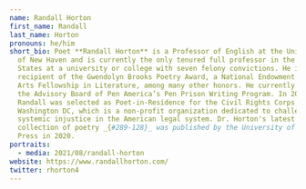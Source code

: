 ```yaml
---
name: Randall Horton
first_name: Randall
last_name: Horton
pronouns: he/him
short_bio: Poet **Randall Horton** is a Professor of English at the University
  of New Haven and is currently the only tenured full professor in the United
  States at a university or college with seven felony convictions. He is the
  recipient of the Gwendolyn Brooks Poetry Award, a National Endowment of the
  Arts Fellowship in Literature, among many other honors. He currently sits on
  the Advisory Board of Pen America’s Pen Prison Writing Program. In 2018-2019
  Randall was selected as Poet-in-Residence for the Civil Rights Corps in
  Washington DC, which is a non-profit organization dedicated to challenging
  systemic injustice in the American legal system. Dr. Horton's latest
  collection of poetry _{#289-128}_ was published by the University of Kentucky
  Press in 2020.
portraits:
  - media: 2021/08/randall-horton
website: https://www.randallhorton.com/
twitter: rhorton4
---
```

